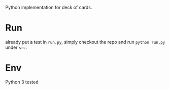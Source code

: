 Python implementation for deck of cards.

# Run
already put a test in `run.py`, simply checkout the repo and run `python run.py` under `src`:

# Env
Python 3 tested

